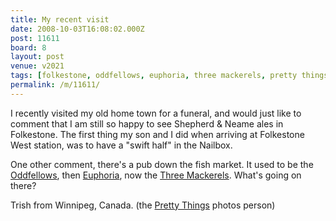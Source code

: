 ```yaml
---
title: My recent visit
date: 2008-10-03T16:08:02.000Z
post: 11611
board: 8
layout: post
venue: v2021
tags: [folkestone, oddfellows, euphoria, three mackerels, pretty things]
permalink: /m/11611/
---
```

I recently visited my old home town for a funeral, and would just like to comment that I am still so happy to see Shepherd & Neame ales in Folkestone.
The first thing my son and I did when arriving at Folkestone West station, was to have a "swift half" in the Nailbox.

One other comment, there's a pub down the fish market. It used to be the <a href="/wiki/oddfellows">Oddfellows</a>, then <a href="/wiki/euphoria">Euphoria</a>, now the <a href="/wiki/three+mackerels">Three Mackerels</a>. What's going on there?

Trish from Winnipeg, Canada. (the <a href="/wiki/pretty+things">Pretty Things</a> photos person)
